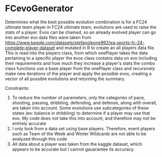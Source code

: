 # FCevoGenerator
Determines what the best possible evolution combination is for a FC24 ultimate team player
in FC24 ultimate team, evolutions are used to raise the stats of a player. Evos can be chained, 
so an already evolved player can go into another evo
data files were taken from https://www.kaggle.com/datasets/stefanoleone992/ea-sports-fc-24-complete-player-dataset and mutated in R
to create an all players data file.
This is read into the players class, from which onePlayer takes the data pertaining to a specific player
the evos class contains data on evo including their requirements and how much they increase a player's stats
the combo class functions use a base player from the onePlayer class and recursively make new iterations of the player and apply the possible evos, creating a vector of all possible evolutions and returning the summary.

Constraints: 
1. To reduce the number of parameters, only the categories of pace, shooting, passing, dribbling, defending, and defense, along
with overall, are taken into account. Some evolutions use subcategories of these states (ex: balance in dribbling) to determine if a player
may use that evo. My code does not take this into account, and therefore may not be entirely accurate
2. I only took from a data set using base players. Therefore, event players such as Team of the Week and Winter Wildcards are not
able to be analyzed through this code
3. All data about a player was taken from the kaggle dataset, which appears to be accurate but I cannot gauarantee its accuracy.
